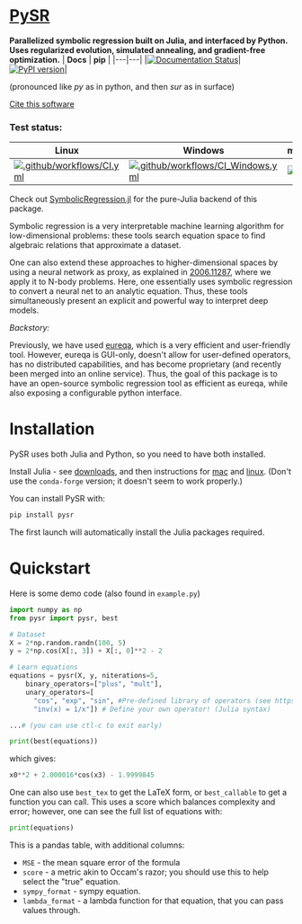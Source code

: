 # [PySR](https://github.com/MilesCranmer/PySR)
**Parallelized symbolic regression built on Julia, and interfaced by Python.
Uses regularized evolution, simulated annealing, and gradient-free optimization.**
| **Docs** | **pip** |
|---|---|
|[![Documentation Status](https://readthedocs.org/projects/pysr/badge/?version=latest)](https://pysr.readthedocs.io/en/latest/?badge=latest)|[![PyPI version](https://badge.fury.io/py/pysr.svg)](https://badge.fury.io/py/pysr)|

(pronounced like *py* as in python, and then *sur* as in surface)

[Cite this software](https://github.com/MilesCranmer/PySR/blob/master/CITATION.md)


### Test status:
| **Linux** | **Windows** | **macOS** | **Coverage** | 
|---|---|---|---|
|[![.github/workflows/CI.yml](https://github.com/MilesCranmer/PySR/actions/workflows/CI.yml/badge.svg)](https://github.com/MilesCranmer/PySR/actions/workflows/CI.yml)|[![.github/workflows/CI_Windows.yml](https://github.com/MilesCranmer/PySR/actions/workflows/CI_Windows.yml/badge.svg)](https://github.com/MilesCranmer/PySR/actions/workflows/CI_Windows.yml)|[![CI_m](https://github.com/MilesCranmer/PySR/actions/workflows/CI_mac.yml/badge.svg)](https://github.com/MilesCranmer/PySR/actions/workflows/CI_mac.yml)|[![Coverage Status](https://coveralls.io/repos/github/MilesCranmer/PySR/badge.svg?branch=master&service=github)](https://coveralls.io/github/MilesCranmer/PySR)|


Check out [SymbolicRegression.jl](https://github.com/MilesCranmer/SymbolicRegression.jl) for
the pure-Julia backend of this package.

Symbolic regression is a very interpretable machine learning algorithm
for low-dimensional problems: these tools search equation space
to find algebraic relations that approximate a dataset.

One can also
extend these approaches to higher-dimensional
spaces by using a neural network as proxy, as explained in 
[2006.11287](https://arxiv.org/abs/2006.11287), where we apply
it to N-body problems. Here, one essentially uses
symbolic regression to convert a neural net
to an analytic equation. Thus, these tools simultaneously present
an explicit and powerful way to interpret deep models.


*Backstory:*

Previously, we have used
[eureqa](https://www.creativemachineslab.com/eureqa.html),
which is a very efficient and user-friendly tool. However,
eureqa is GUI-only, doesn't allow for user-defined
operators, has no distributed capabilities,
and has become proprietary (and recently been merged into an online
service). Thus, the goal
of this package is to have an open-source symbolic regression tool
as efficient as eureqa, while also exposing a configurable
python interface.


# Installation
PySR uses both Julia and Python, so you need to have both installed.

Install Julia - see [downloads](https://julialang.org/downloads/), and
then instructions for [mac](https://julialang.org/downloads/platform/#macos)
and [linux](https://julialang.org/downloads/platform/#linux_and_freebsd).
(Don't use the `conda-forge` version; it doesn't seem to work properly.)

You can install PySR with:
```bash
pip install pysr
```

The first launch will automatically install the Julia packages
required.

# Quickstart

Here is some demo code (also found in `example.py`)
```python
import numpy as np
from pysr import pysr, best

# Dataset
X = 2*np.random.randn(100, 5)
y = 2*np.cos(X[:, 3]) + X[:, 0]**2 - 2

# Learn equations
equations = pysr(X, y, niterations=5,
    binary_operators=["plus", "mult"],
    unary_operators=[
      "cos", "exp", "sin", #Pre-defined library of operators (see https://pysr.readthedocs.io/en/latest/docs/operators/)
      "inv(x) = 1/x"]) # Define your own operator! (Julia syntax)

...# (you can use ctl-c to exit early)

print(best(equations))
```

which gives:

```python
x0**2 + 2.000016*cos(x3) - 1.9999845
```

One can also use `best_tex` to get the LaTeX form,
or `best_callable` to get a function you can call.
This uses a score which balances complexity and error;
however, one can see the full list of equations with:
```python
print(equations)
```
This is a pandas table, with additional columns:

- `MSE` - the mean square error of the formula
- `score` - a metric akin to Occam's razor; you should use this to help select the "true" equation.
- `sympy_format` - sympy equation.
- `lambda_format` - a lambda function for that equation, that you can pass values through.
